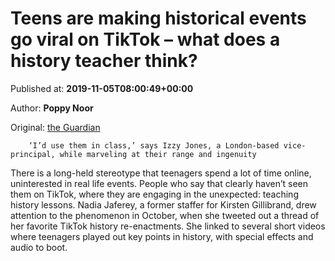 
# Teens are making historical events go viral on TikTok – what does a history teacher think?

Published at: **2019-11-05T08:00:49+00:00**

Author: **Poppy Noor**

Original: [the Guardian](https://www.theguardian.com/technology/2019/nov/05/teens-are-making-historical-events-go-viral-on-tiktok-what-does-a-history-teacher-think)


        ‘I’d use them in class,’ says Izzy Jones, a London-based vice-principal, while marveling at their range and ingenuity
      
There is a long-held stereotype that teenagers spend a lot of time online, uninterested in real life events.
People who say that clearly haven’t seen them on TikTok, where they are engaging in the unexpected: teaching history lessons.
Nadia Jaferey, a former staffer for Kirsten Gillibrand, drew attention to the phenomenon in October, when she tweeted out a thread of her favorite TikTok history re-enactments. She linked to several short videos where teenagers played out key points in history, with special effects and audio to boot.
